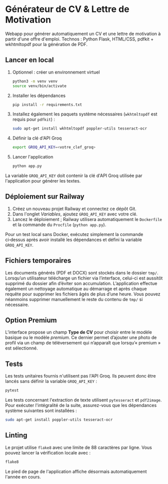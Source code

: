 # Générateur de CV & Lettre de Motivation

Webapp pour générer automatiquement un CV et une lettre de motivation à partir d'une offre d'emploi.
Technos : Python Flask, HTML/CSS, pdfkit + wkhtmltopdf pour la génération de PDF.

## Lancer en local

1. Optionnel : créer un environnement virtuel
   ```bash
   python3 -m venv venv
   source venv/bin/activate
   ```
2. Installer les dépendances
   ```bash
   pip install -r requirements.txt
   ```
3. Installez également les paquets système nécessaires (``wkhtmltopdf`` est requis pour ``pdfkit``) :
   ```bash
   sudo apt-get install wkhtmltopdf poppler-utils tesseract-ocr
   ```
4. Définir la clé d'API Groq
   ```bash
   export GROQ_API_KEY=<votre_clef_groq>
   ```
5. Lancer l'application
   ```bash
   python app.py
   ```

La variable `GROQ_API_KEY` doit contenir la clé d'API Groq utilisée par
l'application pour générer les textes.

## Déploiement sur Railway

1. Créez un nouveau projet Railway et connectez ce dépôt Git.
2. Dans l'onglet *Variables*, ajoutez `GROQ_API_KEY` avec votre clé.
3. Lancez le déploiement ; Railway utilisera automatiquement le `Dockerfile`
   et la commande du `Procfile` (`python app.py`).

Pour un test local sans Docker, exécutez simplement la commande ci‑dessus
après avoir installé les dépendances et défini la variable `GROQ_API_KEY`.

## Fichiers temporaires

Les documents générés (PDF et DOCX) sont stockés dans le dossier `tmp/`. Lorsqu’un utilisateur télécharge un fichier via l’interface, celui-ci est aussitôt supprimé du dossier afin d’éviter son accumulation. L’application effectue également un nettoyage automatique au démarrage et après chaque requête pour supprimer les fichiers âgés de plus d’une heure. Vous pouvez néanmoins supprimer manuellement le reste du contenu de `tmp/` si nécessaire.

## Option Premium

L’interface propose un champ **Type de CV** pour choisir entre le modèle basique
ou le modèle *premium*. Ce dernier permet d’ajouter une photo de profil via un
champ de téléversement qui n’apparaît que lorsqu’« premium » est sélectionné.

## Tests

Les tests unitaires fournis n'utilisent pas l'API Groq. Ils peuvent donc être lancés sans définir la variable `GROQ_API_KEY` :

```bash
pytest
```

Les tests concernant l'extraction de texte utilisent `pytesseract` et `pdf2image`. Pour exécuter l'intégralité de la suite, assurez-vous que les dépendances système suivantes sont installées :

```bash
sudo apt-get install poppler-utils tesseract-ocr
```

## Linting

Le projet utilise `flake8` avec une limite de 88 caractères par ligne. Vous pouvez lancer la vérification locale avec :

```bash
flake8
```

Le pied de page de l'application affiche désormais automatiquement l'année en cours.
